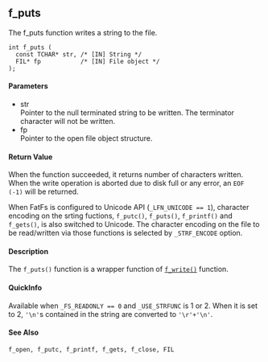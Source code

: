 ## f\_puts

The f\_puts function writes a string to the file.

    int f_puts (
      const TCHAR* str, /* [IN] String */
      FIL* fp           /* [IN] File object */
    );

#### Parameters

  - str  
    Pointer to the null terminated string to be written. The terminator
    character will not be written.
  - fp  
    Pointer to the open file object structure.

#### Return Value

When the function succeeded, it returns number of characters written.
When the write operation is aborted due to disk full or any error, an
`EOF (-1)` will be returned.

When FatFs is configured to Unicode API (`_LFN_UNICODE == 1`), character
encoding on the srting fuctions, `f_putc()`, `f_puts()`, `f_printf()`
and `f_gets()`, is also switched to Unicode. The character encoding on
the file to be read/written via those functions is selected by
`_STRF_ENCODE` option.

#### Description

The `f_puts()` function is a wrapper function of
[`f_write()`](write.md) function.

#### QuickInfo

Available when `_FS_READONLY == 0` and `_USE_STRFUNC` is 1 or 2. When it
is set to 2, `'\n'`s contained in the string are converted to
`'\r'+'\n'`.

#### See Also

`f_open, f_putc, f_printf, f_gets, f_close, FIL`
